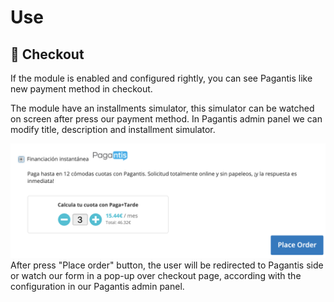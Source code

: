 # Use

## :eyes: Checkout

If the module is enabled and configured rightly, you can see Pagantis like new payment method in checkout.

The module have an installments simulator, this simulator can be watched on screen after press our payment method.
In Pagantis admin panel we can modify title, description and installment simulator.

![Step 2](./magento21_checkout2.png?raw=true "Step 2")
After press "Place order" button, the user will be redirected to Pagantis side or watch our form in a pop-up over checkout page, according with the configuration in our Pagantis admin panel.
